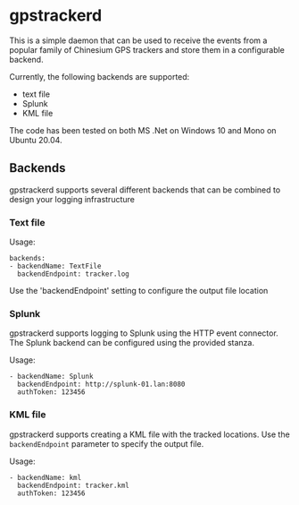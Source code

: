 ﻿# gpstrackerd

This is a simple daemon that can be used to receive the events from a popular family of Chinesium GPS trackers and store them in a configurable backend.

Currently, the following backends are supported:

* text file
* Splunk
* KML file

The code has been tested on both MS .Net on Windows 10 and Mono on Ubuntu 20.04.

## Backends

gpstrackerd supports several different backends that can be combined to design your logging infrastructure

### Text file

Usage:

    backends:
    - backendName: TextFile
      backendEndpoint: tracker.log

Use the 'backendEndpoint' setting to configure the output file location

### Splunk 

gpstrackerd supports logging to Splunk using the HTTP event connector. The Splunk backend can be configured using the provided stanza.

Usage:

    - backendName: Splunk
      backendEndpoint: http://splunk-01.lan:8080
      authToken: 123456

### KML file 

gpstrackerd supports creating a KML file with the tracked locations. Use the `backendEndpoint` parameter to specify the output file.

Usage:

    - backendName: kml
      backendEndpoint: tracker.kml
      authToken: 123456